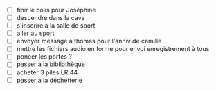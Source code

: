 - [ ] finir le colis pour Joséphine
- [ ] descendre dans la cave
- [ ] s'inscrire à la salle de sport
- [ ] aller au sport
- [ ] envoyer message à thomas pour l'anniv de camille
- [ ] mettre les fichiers audio en forme pour envoi enregistrement à tous
- [ ] poncer les portes ? 
- [ ] passer à la bibliothèque
- [ ] acheter 3 piles LR 44
- [ ] passer à la déchetterie
